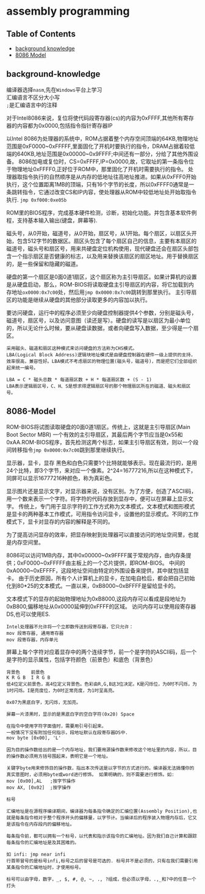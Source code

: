 # assembly programming

## Table of Contents
* [background knowledge](#background-knowledge)
* [8086 Model](#8086-model)

## background-knowledge

编译器选择`nasm`,先在`Windows`平台上学习<br>
汇编语言不区分大小写<br>
`;`是汇编语言中的注释

对于Intel8086来说，复位将使代码段寄存器(cs)的内容为0xFFFF,其他所有寄存器的内容都为0x0000,包括指令指针寄存器IP<br>

以Intel 8086为处理器的系统中，ROM占据着整个内存空间顶端的64KB,物理地址范围是0xF0000~0xFFFFF,里面固化了开机时要执行的指令，DRAM占据着较低端的640KB,地址范围是0x00000~0x9FFFF;中间还有一部分，分给了其他外围设备。
8086加电或复位时，CS=0xFFFF,IP=0x0000,故，它取址的第一条指令位于物理地址0xFFFF0,正好位于ROM中，那里固化了开机时需要执行的指令。
处理器取指令执行的自然顺序是从内存的低地址往高地址推进。如果从0xFFF0开始执行，这个位置距离1MB的顶端，只有16个字节的长度，所以0xFFFF0通常是一条跳转指令，它通过改变CS和IP内容，使处理器从ROM中较低地址处开始取指令执行.
`jmp 0xf000:0xe05b`

ROM里的BIOS程序，完成基本硬件检测，诊断，初始化功能。并包含基本软件例程，支持基本输入输出(键盘，屏幕等).

磁头号，从0开始，磁道号，从0开始，扇区号，从1开始。每个扇区，以扇区头开始，包含512字节的数据区。扇区头包含了每个扇区自己的信息，主要有本扇区的磁道号，磁头号和扇区号，用来共硬盘定位机构使用，现代硬盘还会在扇区头部包含一个指示扇区是否健康的标志，以及用来替换该扇区的扇区地址。用于替换扇区的，是一些保留和隐藏的磁道。

硬盘的第一个扇区是0面0道1扇区，这个扇区称为主引导扇区。如果计算机的设置是从硬盘启动，那么，ROM-BIOS将读取硬盘主引导扇区的内容，将它加载到内存地址`ox0000:0x7c00`处，然后用`jmp 0x0000:0x7c00`跳转到那里执行。
主引导扇区的功能是继续从硬盘的其他部分读取更多的内容加以执行。

要访问硬盘，运行中的程序必须至少向硬盘控制器提供4个参数，分别是磁头号，磁道号，扇区号，以及访问意图（读还是写）。硬盘的读写是以扇区为最小单位的，所以无论什么时候，要从硬盘读数据，或者向硬盘写入数据，至少得是一个扇区。

```
采用磁头、磁道和扇区这种模式来访问硬盘的方法称为CHS模式。
LBA(Logical Block Address)逻辑块地址模式是由硬盘控制器在硬件一级上提供的支持，效率很高，兼容性好。LBA模式不考虑扇区的物理位置(磁头号，磁道号)，而是把它们全部组织起来统一编号。

LBA = C * 磁头总数 * 每道扇区数 + H * 每道扇区数 + (S - 1)
LBA表示逻辑扇区号，C、H、S是想求得逻辑扇区号的那个物理扇区所在的磁道、磁头和扇区号。
```

## 8086-Model

ROM-BIOS将试图读取硬盘的0面0道1扇区。传统上，这就是主引导扇区(Main Boot Sector MBR)
一个有效的主引导扇区，其最后两个字节应当是0x55和0xAA.ROM-BIOS程序，首先检测这两个标志，如果主引导扇区有效，则以一个段间转移指令`jmp 0x0000:0x7c00`跳到那里继续执行。

显示器，显卡，显存
黑色和白色只需要1个比特就能够表示。现在最流行的，是用24个比特，即3个字节，来对应一个像素。2^24=16777216,所以在这种模式下，同屏可以显示16777216种颜色，称为真彩色。

显示图片还是显示文字，对显示器来说，没有区别。为了方便，创造了ASCII码，用一个数来表示一个字符。将字符的代码存放到显存中，便可以在屏幕上显示文字。
传统上，专门用于显示字符的工作方式称为文本模式，文本模式和图形模式是显卡的两种基本工作模式，可用指令访问显卡，设置他的显示模式。不同的工作模式下，显卡对显存的内容的解释是不同的。

为了提高访问显存的效率，把显存映射到处理器可以直接访问的地址空间里，也就是内存空间里。

8086可以访问1MB内存，其中0x00000~0x9FFFF属于常规内存，由内存条提供；0xF0000~0xFFFFF由主板上的一个芯片提供，即ROM-BIOS。
中间的0xA0000~0xEFFFF，这段地址空间由特定的外围设备来提供，其中就包括显卡。
由于历史原因，所有个人计算机上的显卡，在加电自检后，都会把自己初始化到80*25的文本模式。一直以来，0xB8000~0xBFFFF是留给显卡的。

文本模式下的显存的起始物理地址为0xB8000,这段内存可以看成是段地址为0xB800,偏移地址从0x0000延伸到0xFFFF的区域。
访问内存可以使用段寄存器DS,也可以使用ES.
```
Intel处理器不允许将一个立即数传送到段寄存器，它只允许：
mov 段寄存器, 通用寄存器
mov 段寄存器，内存单元
```

屏幕上每个字符对应着显存中的两个连续字节，前一个是字符的ASCII码，后一个是字符的显示属性，包括字符颜色（前景色）和底色（背景色）

```
背景色    前景色
K R G B  I R G B
低4位定义前景色，高4位定义背景色。色彩由R,G,B这3位决定。K是闪烁位，为0时不闪烁，为1时闪烁。I是亮度位，为0时正常亮度，为1时呈高亮。

0x07为黑底白字，无闪烁，无加亮。

屏幕一片漆黑时，显示的是黑底白字的空白字符(0x20) Space
```

```
在指令中使用字符字面值时，需要用引号引起来。
一般情况下没有附加任何指示，段地址默认在段寄存器DS中.
mov byte [0x00], 'L'

因为目的操作数给出的是一个内存地址，我们要用源操作数来修改这个地址里的内容，所以，目的操作数必须用方括号围起来，表明它是一个地址。

关键字byte用来修饰目的操作数，指出本次传送是以字节的方式进行的。编译器无法搞懂你的真实意图时，必须用byte或word进行修饰。 如果明确的，则不需要进行修饰。如:
mov [0x00],AL   ;按字节操作
mov AX, [0x02]  ;按字操作
```
```
标号

汇编地址是在源程序编译期间，编译器为每条指令确定的汇编位置(Assembly Position),也就是每条指令相对于整个程序开头的偏移量，以字节计。当编译后的程序装入物理内存后，它又是该指令在内存段内的偏移地址。

每条指令前，都可以拥有一个标号，以代表和指示该指令的汇编地址。因为我们自己计算和跟踪每条指令的汇编地址是及其困难的。

如 infi: jmp near infi
行首带冒号的是标号infi,标号之后的冒号是可选的. 标号并不是必须的，只有在我们需要引用某条指令的汇编地址时，才使用标号。

标号可以由字母，数字，_, $, #, @, ~, ., ?组成，但必须以字母，.,_和?中的任意一个打头
```

